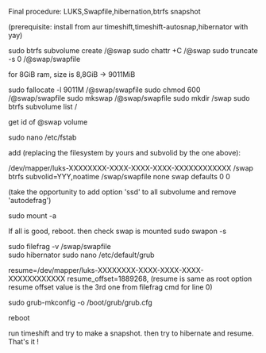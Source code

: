 Final procedure: LUKS,Swapfile,hibernation,btrfs snapshot

(prerequisite: install from aur timeshift,timeshift-autosnap,hibernator with yay)

sudo btrfs subvolume create /@swap
sudo chattr +C /@swap
sudo truncate -s 0 /@swap/swapfile

for 8GiB ram, size is 8,8GiB -> 9011MiB

sudo fallocate -l 9011M /@swap/swapfile
sudo chmod 600 /@swap/swapfile
sudo mkswap /@swap/swapfile
sudo mkdir /swap
sudo btrfs subvolume list /

get id of @swap volume

sudo nano /etc/fstab

add (replacing the filesystem by yours and subvolid by the one above):

/dev/mapper/luks-XXXXXXXX-XXXX-XXXX-XXXX-XXXXXXXXXXXX /swap btrfs subvolid=YYY,noatime
/swap/swapfile none swap defaults 0 0

(take the opportunity to add option 'ssd' to all subvolume and remove 'autodefrag')

sudo mount -a

If all is good, reboot.
then check swap is mounted
sudo swapon -s

sudo filefrag -v /swap/swapfile  
sudo hibernator
sudo nano /etc/default/grub

resume=/dev/mapper/luks-XXXXXXXX-XXXX-XXXX-XXXX-XXXXXXXXXXXX resume_offset=1889268,
(resume is same as root option resume offset value is the 3rd one from filefrag cmd for line 0)

sudo grub-mkconfig -o /boot/grub/grub.cfg

reboot

run timeshift and try to make a snapshot. then try to hibernate and resume.
That's it !
